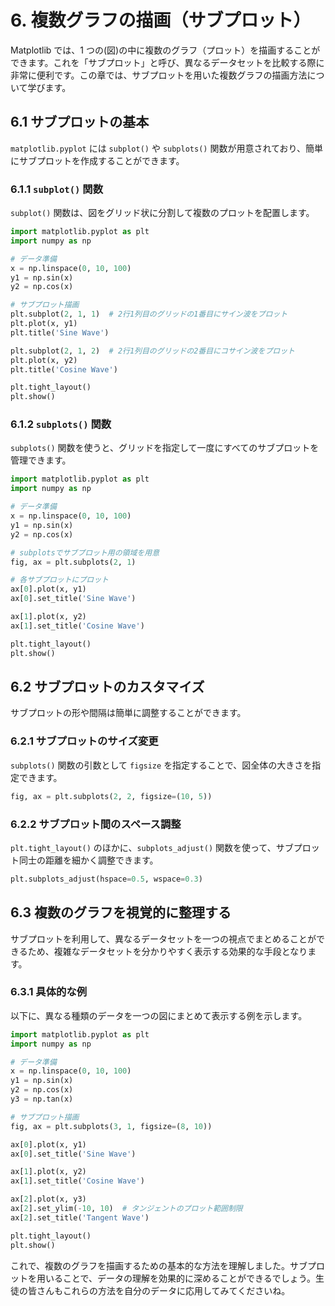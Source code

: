 # 6. 複数グラフの描画（サブプロット）

Matplotlib では、1 つの(図)の中に複数のグラフ（プロット）を描画することができます。これを「サブプロット」と呼び、異なるデータセットを比較する際に非常に便利です。この章では、サブプロットを用いた複数グラフの描画方法について学びます。

## 6.1 サブプロットの基本

`matplotlib.pyplot` には `subplot()` や `subplots()` 関数が用意されており、簡単にサブプロットを作成することができます。

### 6.1.1 `subplot()` 関数

`subplot()` 関数は、図をグリッド状に分割して複数のプロットを配置します。

```python
import matplotlib.pyplot as plt
import numpy as np

# データ準備
x = np.linspace(0, 10, 100)
y1 = np.sin(x)
y2 = np.cos(x)

# サブプロット描画
plt.subplot(2, 1, 1)  # 2行1列目のグリッドの1番目にサイン波をプロット
plt.plot(x, y1)
plt.title('Sine Wave')

plt.subplot(2, 1, 2)  # 2行1列目のグリッドの2番目にコサイン波をプロット
plt.plot(x, y2)
plt.title('Cosine Wave')

plt.tight_layout()
plt.show()
```

### 6.1.2 `subplots()` 関数

`subplots()` 関数を使うと、グリッドを指定して一度にすべてのサブプロットを管理できます。

```python
import matplotlib.pyplot as plt
import numpy as np

# データ準備
x = np.linspace(0, 10, 100)
y1 = np.sin(x)
y2 = np.cos(x)

# subplotsでサブプロット用の領域を用意
fig, ax = plt.subplots(2, 1)

# 各サブプロットにプロット
ax[0].plot(x, y1)
ax[0].set_title('Sine Wave')

ax[1].plot(x, y2)
ax[1].set_title('Cosine Wave')

plt.tight_layout()
plt.show()
```

## 6.2 サブプロットのカスタマイズ

サブプロットの形や間隔は簡単に調整することができます。

### 6.2.1 サブプロットのサイズ変更

`subplots()` 関数の引数として `figsize` を指定することで、図全体の大きさを指定できます。

```python
fig, ax = plt.subplots(2, 2, figsize=(10, 5))
```

### 6.2.2 サブプロット間のスペース調整

`plt.tight_layout()` のほかに、`subplots_adjust()` 関数を使って、サブプロット同士の距離を細かく調整できます。

```python
plt.subplots_adjust(hspace=0.5, wspace=0.3)
```

## 6.3 複数のグラフを視覚的に整理する

サブプロットを利用して、異なるデータセットを一つの視点でまとめることができるため、複雑なデータセットを分かりやすく表示する効果的な手段となります。

### 6.3.1 具体的な例

以下に、異なる種類のデータを一つの図にまとめて表示する例を示します。

```python
import matplotlib.pyplot as plt
import numpy as np

# データ準備
x = np.linspace(0, 10, 100)
y1 = np.sin(x)
y2 = np.cos(x)
y3 = np.tan(x)

# サブプロット描画
fig, ax = plt.subplots(3, 1, figsize=(8, 10))

ax[0].plot(x, y1)
ax[0].set_title('Sine Wave')

ax[1].plot(x, y2)
ax[1].set_title('Cosine Wave')

ax[2].plot(x, y3)
ax[2].set_ylim(-10, 10)  # タンジェントのプロット範囲制限
ax[2].set_title('Tangent Wave')

plt.tight_layout()
plt.show()
```

これで、複数のグラフを描画するための基本的な方法を理解しました。サブプロットを用いることで、データの理解を効果的に深めることができるでしょう。生徒の皆さんもこれらの方法を自分のデータに応用してみてくださいね。
